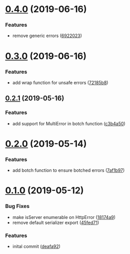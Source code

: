 <a name="0.4.0"></a>

# [0.4.0](https://github.com/ersims/botched/compare/v0.3.0...v0.4.0) (2019-06-16)

### Features

- remove generic errors ([6922023](https://github.com/ersims/botched/commit/6922023))

<a name="0.3.0"></a>

# [0.3.0](https://github.com/ersims/botched/compare/v0.2.1...v0.3.0) (2019-06-16)

### Features

- add wrap function for unsafe errors ([72185b8](https://github.com/ersims/botched/commit/72185b8))

<a name="0.2.1"></a>

## [0.2.1](https://github.com/ersims/botched/compare/v0.2.0...v0.2.1) (2019-05-16)

### Features

- add support for MultiError in botch function ([c3b4a50](https://github.com/ersims/botched/commit/c3b4a50))

<a name="0.2.0"></a>

# [0.2.0](https://github.com/ersims/botched/compare/v0.1.0...v0.2.0) (2019-05-14)

### Features

- add botch function to ensure botched errors ([7af1b97](https://github.com/ersims/botched/commit/7af1b97))

<a name="0.1.0"></a>

# [0.1.0](https://github.com/ersims/botched/compare/deafa92...v0.1.0) (2019-05-12)

### Bug Fixes

- make isServer enumerable on HttpError ([18174a9](https://github.com/ersims/botched/commit/18174a9))
- remove default serializer export ([45fed71](https://github.com/ersims/botched/commit/45fed71))

### Features

- inital commit ([deafa92](https://github.com/ersims/botched/commit/deafa92))
